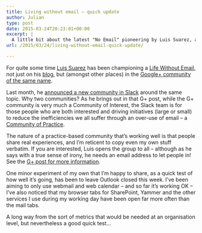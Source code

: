 ```yaml
---
title: Living without email – quick update
author: Julian
type: post
date: 2015-03-24T20:23:01+00:00
excerpt: |
  A little bit about the latest "No Email" pioneering by Luis Suarez, and a simple experiment I'm doing myself
url: /2015/03/24/living-without-email-quick-update/

---
```

For quite some time [Luis Suarez][1] has been championing a [Life Without Email][2], not just on his [blog][2], but (amongst other places) in the [Google+ community of the same name][3].

Last month, he [announced a new community in Slack][4] around the same topic. Why two communities? As he brings out in that G+ post, while the G+ community is very much a Community of Interest, the Slack team is for those people who are both interested and driving initiatives (large or small) to reduce the inefficiencies we all suffer through an over-use of email &#8211; a [Community of Practice][5].

The nature of a practice-based community that&#8217;s working well is that people share real experiences, and I&#8217;m reticent to copy even my own stuff verbatim. If you are interested, Luis opens the group to all &#8211; although as he says with a true sense of irony, he needs an email address to let people in! See the [G+ post for more information][4].

One minor experiment of my own that I&#8217;m happy to share, as a quick test of how well it&#8217;s going, has been to leave Outlook closed this week. I&#8217;ve been aiming to only use webmail and web calendar &#8211; and so far it&#8217;s working OK &#8211; I&#8217;ve also noticed that my browser tabs for SharePoint, Yammer and the other services I use during my working day have been open far more often than the mail tabs.

A long way from the sort of metrics that would be needed at an organisation level, but nevertheless a good quick test&#8230;

 [1]: https://twitter.com/elsua
 [2]: http://www.elsua.net/tag/life-without-email/
 [3]: https://plus.google.com/communities/112379942033795190661
 [4]: https://plus.google.com/+LuisSuarezElsua/posts/BB9GthyZLTS
 [5]: http://en.wikipedia.org/wiki/Community_of_practice